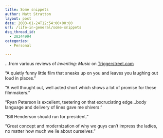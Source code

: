 ```yaml
---
title: Some snippets
author: Matt Stratton
layout: post
date: 2003-01-24T12:54:00+00:00
url: /life-in-general/some-snippets
dsq_thread_id:
  - 28244994
categories:
  - Personal

---
```

&#8230;from various reviews of _Inventing: Music_ on [Triggerstreet.com][1]

&#8220;A quietly funny little film that sneaks up on you and leaves you laughing out loud in places.&#8221;

&#8220;A well thought out, well acted short which shows a lot of promise for these filmmakers.&#8221;

&#8220;Ryan Peterson is excellent, teetering on that excruciating edge&#8230;body language and delivery of lines gave me shivers.&#8221;

&#8220;Bill Henderson should run for president.&#8221;

&#8220;Great concept and modernization of why we guys can&#8217;t impress the ladies, no matter how much we lie about ourselves.&#8221;

 [1]: http://www.triggerstreet.com
